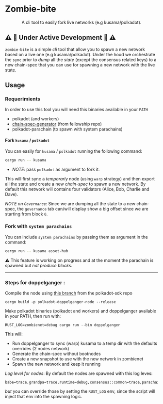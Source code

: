 # Zombie-bite

<div align="center">
<p>A cli tool to easily fork live networks (e.g kusama/polkadot).</p>
</div>

## :warning: :construction: Under Active Development :construction: :warning:

`zombie-bite` is a simple _cli_ tool that allow you to spawn a new network based on a live one (e.g kusama/polkadot). Under the hood we orchestrate the `sync` prior to _dump_ all the _state_ (except the consensus related keys) to a new chain-spec that you can use for spawning a new network with the live state.

## Usage

### Requerimients

In order to use this tool you will need this binaries available in your `PATH`

 - polkadot (and workers)
 - [chain-spec-generator](https://github.com/polkadot-fellows/runtimes/tree/main/chain-spec-generator) (from fellowship repo)
 - polkadot-parachain (to spawn with system parachains)


#### Fork `kusama` / `polkadot`

You can easily for `kusama` / `polkadot` running the following command:
```bash
cargo run -- kusama
```

* _NOTE_: pass `polkadot` as argument to fork it.


This will first sync a _temporarly_ node (using `warp` strategy) and then export all the state and create a new _chain-spec_ to spawn a new network. By default this network will contains four validators (Alice, Bob, Charlie and Dave).

_NOTE on `Governance`_: Since we are dumping all the state to a new chain-spec, the `governance` tab can/will display show a big offset since we are starting from block `0`.


### Fork with `system parachains`

You can include `system parachains` by passing them as argument in the command:


```bash
cargo run -- kusama asset-hub
```

:warning: This feature is working on progress and at the moment the parachain is spawned but _not produce blocks_.


---

### Steps for doppelganger :

Compile the node using [this branch](https://github.com/paritytech/polkadot-sdk/tree/jv-doppelganger-node) from the polkadot-sdk repo

```
cargo build -p polkadot-doppelganger-node --release
```

Make polkadot binaries (polkadot and workers) and doppelganger available in your PATH, then run with:

  ```
  RUST_LOG=zombienet=debug cargo run --bin doppelganger
  ```

This will:

- Run doppelganger to sync (warp) kusama to a temp dir with the defaults overrides (2 nodes network)
- Generate the chain-spec without bootnodes
- Create a new snapshot to use with the new network in zombienet
- Spawn the new network and keep it running


_Log level for nodes_: By default the nodes are spawned with this log leves:
```
babe=trace,grandpa=trace,runtime=debug,consensus::common=trace,parachain=debug,sync=debug
```
_but_ you can override those by setting the `RUST_LOG` env, since the script will inject that env into the spawning logic.


